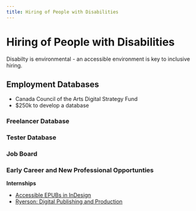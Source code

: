 ```yaml
---
title: Hiring of People with Disabilities
---
```

# Hiring of People with Disabilities
Disabilty is environmental - an accessible environment is key to inclusive hiring.

## Employment Databases
- Canada Council of the Arts Digital Strategy Fund
- $250k to develop a database 

### Freelancer Database

### Tester Database

### Job Board

### Early Career and New Professional Opportunties

**Internships**
- [Accessible EPUBs in InDesign](https://www.lynda.com/InDesign-tutorials/EPUB-Accessibility-Using-InDesign/751319-2.html)
- [Ryerson: Digital Publishing and Production](https://continuing.ryerson.ca/search/publicCourseSearchDetails.do?method=load&courseId=26169)
